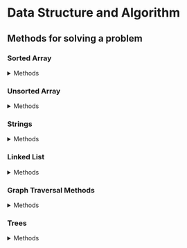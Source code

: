 # Data Structure and Algorithm

## Methods for solving a problem

### Sorted Array

<details>

  <summary>Methods</summary>

---

- **Binary Search**

  - find a certain element in the given sorted array, for eg: find a given number in a sorted array

---

- **Two Pointers**

  - search set of elements with a given condition, for eg: find two number in a 'sorted' array that sum up to a given target number
  - find triplets or a sub array with a given condition

---

- **Cyclic Sort**

  - find missing/duplicate/smallest number, where elements of the array are in a given range

---

- **Merge**

  - find the smallest/largest/or a specified element from N sorted array

---

- **Backtracking**

  - find some permutations or combinations of the array elements

---

- **Dynamic Programming**:
  - for eg: maximum subarray

---

</details>

### Unsorted Array

<details>

  <summary>Methods</summary>

---

- **Using a Collection (like HashMap/HashSet/Stack/Queue etc)**

  - find a pair/group of numbers satisfying a given target condition, for eg: find two number in the array that sum up to a given target number

---

- **Sorting**

  - rearrange the given array elements in a specified way to obtain the output.

---

- **Simple Array Traversal**

  - find a single value or a transformation of the given array in some way

---

- **Two Pointers**

  - search set of elements with a given condition, for eg: container with most water
  - find triplets or a sub array with a given condition

---

- **Fast and Slow Pointer**

  - find the position of an element or the length of the array, whether the array is cyclic/has a loop

---

- **Two Heaps**

  - find the smallest/largest/median of elements of an array

---

- **Subsets**

  - permutation and combination of the given set

---

- **Top K Elements**

  - find the top K smallest/largest/frequent elements of the array

---

- **Sliding Window**

  - find the shortest/longest subset of the given array

---

- **Merge Intervals**

  - find overlapping intervals/mutually exclusive intervals/merge intervals given the input is a list/array of intervals [t1, t2]

---

- **Backtracking**

  - find some permutations or combinations of the array elements

---

- **Dynamic Programming**

  - When nothing of the above methods work

---

</details>

### Strings

<details>

  <summary>Methods</summary>

---

- **Traverse like an array, optionally using a Collection**

  - traverse the given string from start to end, whilst validating or finding something, for eg: validate the parentheses of the given string

---

- **ASCII values approach**

- solve something based on the number of occurrences of the alphabets, for eg: find the first repetitive character in a string

---

- **One/More Pointers Approach**

  - search a substring/another string, for eg: implement strStr()

---

- **Sliding Window**

  - find the smallest/largest/or a conditional substring from the given string, for eg: find the longest substring without a repeating character

---

- **Backtracking**

  - find all permutation of a string

---

- **Dynamic Programming**

  - When nothing of the above methods work

---

</details>

### Linked List

<details>

  <summary>Methods</summary>

---

- **Traverse + optional Collection**
  - traverse the given linked list from start to end, whilst validating or finding something, for eg: Adding two numbers represented by linked lists

---

- **Two Pointers approach**
  - perform an operation, given Nth node from the end of the list
  - list is cyclic
  - given are two lists that are merged

---

- **Linked Manipulation**
  - modify the given linked list in-place, for eg: reverse a linked list
  - perform an operation on two linked list, for eg: merge two sorted lists to give a single list

---

- **Recursion**
  - perform the same operation till a base case has been reached, for eg: reverse a linked list in groups of a given size

---

- **k-way merge**
  - given multiple sorted linked list, merge them into one sorted list

---

</details>

### Graph Traversal Methods

<details>

  <summary>Methods</summary>

---

- **Depth First Search**

  - starts at the root of the graph and explores as far as possible along each path in the graph based on the condition for traversal/what is being searched

---

- **Breadth First Search**
  - starts at the root of the graph but explores it's neighbor nodes in the graph before moving to next level of neighbors

---

</details>

### Trees

<details>

  <summary>Methods</summary>

---

1. **Recursion**

   - find an output that depends on smaller instance of the same problem that build up to the final solution

---

1. **4 traversal techniques of a tree**
   - level order
   - pre-order
   - in-order
   - post-order

![](mdImages/2021-03-14-14-37-11.png)

---

</details>
